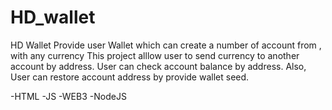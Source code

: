 # HD_wallet
HD Wallet Provide user Wallet which can create a number of account from , with any currency This project alllow user to send currency to another account by address.
User can check account balance by address.
Also, User can restore account address by provide wallet seed.

-HTML -JS -WEB3 -NodeJS
